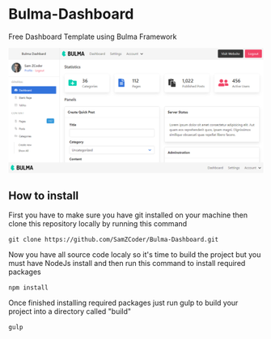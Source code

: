 # Bulma-Dashboard
Free Dashboard Template using Bulma Framework

![alt text][logo]

[logo]: https://github.com/SamZCoder/Bulma-Dashboard/raw/master/src/screenshots/dashboard.png "Bulma Dashboard"

## How to install
First you have to make sure you have git installed on your machine then clone this repository locally by running this command
```
git clone https://github.com/SamZCoder/Bulma-Dashboard.git
```
Now you have all source code localy so it's time to build the project but you must have NodeJs install and then run this command to install required packages
```
npm install
```
Once finished installing required packages just run gulp to build your project into a directory called "build"
```
gulp
```